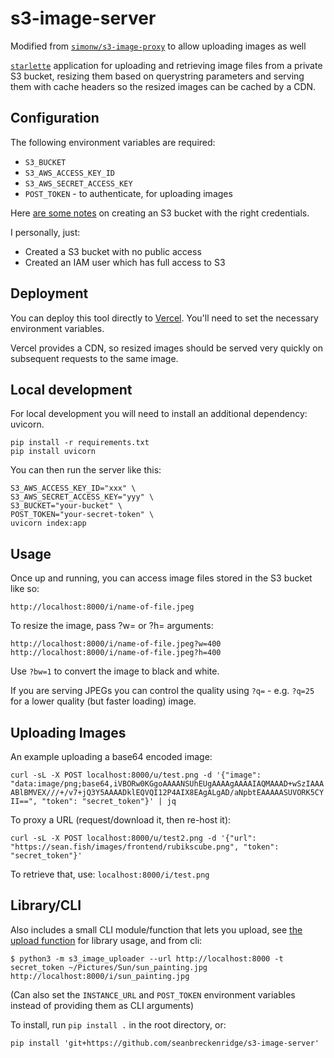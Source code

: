 # s3-image-server

Modified from [`simonw/s3-image-proxy`](https://github.com/simonw/s3-image-proxy) to allow uploading images as well

[`starlette`](https://www.starlette.io/) application for uploading and retrieving image files from a private S3 bucket, resizing them based on querystring parameters and serving them with cache headers so the resized images can be cached by a CDN.

## Configuration

The following environment variables are required:

- `S3_BUCKET`
- `S3_AWS_ACCESS_KEY_ID`
- `S3_AWS_SECRET_ACCESS_KEY`
- `POST_TOKEN` - to authenticate, for uploading images

Here [are some notes](https://github.com/dogsheep/dogsheep-photos/issues/4) on creating an S3 bucket with the right credentials.

I personally, just:

- Created a S3 bucket with no public access
- Created an IAM user which has full access to S3

## Deployment

You can deploy this tool directly to [Vercel](https://vercel.com/). You'll need to set the necessary environment variables.

Vercel provides a CDN, so resized images should be served very quickly on subsequent requests to the same image.

## Local development

For local development you will need to install an additional dependency: uvicorn.

    pip install -r requirements.txt
    pip install uvicorn

You can then run the server like this:

    S3_AWS_ACCESS_KEY_ID="xxx" \
    S3_AWS_SECRET_ACCESS_KEY="yyy" \
    S3_BUCKET="your-bucket" \
    POST_TOKEN="your-secret-token" \
    uvicorn index:app

## Usage

Once up and running, you can access image files stored in the S3 bucket like so:

    http://localhost:8000/i/name-of-file.jpeg

To resize the image, pass ?w= or ?h= arguments:

    http://localhost:8000/i/name-of-file.jpeg?w=400
    http://localhost:8000/i/name-of-file.jpeg?h=400

Use `?bw=1` to convert the image to black and white.

If you are serving JPEGs you can control the quality using `?q=` - e.g. `?q=25` for a lower quality (but faster loading) image.

## Uploading Images

An example uploading a base64 encoded image:

`curl -sL -X POST localhost:8000/u/test.png -d '{"image": "data:image/png;base64,iVBORw0KGgoAAAANSUhEUgAAAAgAAAAIAQMAAAD+wSzIAAAABlBMVEX///+/v7+jQ3Y5AAAADklEQVQI12P4AIX8EAgALgAD/aNpbtEAAAAASUVORK5CYII==", "token": "secret_token"}' | jq`

To proxy a URL (request/download it, then re-host it):

`curl -sL -X POST localhost:8000/u/test2.png -d '{"url": "https://sean.fish/images/frontend/rubikscube.png", "token": "secret_token"}'`

To retrieve that, use: `localhost:8000/i/test.png`

## Library/CLI

Also includes a small CLI module/function that lets you upload, see [the upload function](./s3_image_uploader/__init__.py) for library usage, and from cli:

```
$ python3 -m s3_image_uploader --url http://localhost:8000 -t secret_token ~/Pictures/Sun/sun_painting.jpg
http://localhost:8000/i/sun_painting.jpg
```

(Can also set the `INSTANCE_URL` and `POST_TOKEN` environment variables instead of providing them as CLI arguments)

To install, run `pip install .` in the root directory, or:

```
pip install 'git+https://github.com/seanbreckenridge/s3-image-server'
```
